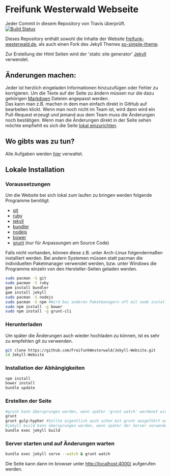 # Freifunk Westerwald Webseite
Jeder Commit in diesem Repository von Travis überprüft.  
[![Build Status](https://travis-ci.org/FreifunkWesterwald/Jekyll-Website.svg?branch=master)](https://travis-ci.org/FreifunkWesterwald/Jekyll-Website)

Dieses Repository enthält sowohl die Inhalte der Website
[freifunk-westerwald.de](https://freifunk-westerwald.de/), als auch einen
Fork des Jekyll Themes [so-simple-theme](https://github.com/mmistakes/so-simple-theme).

Zur Erstellung der Html Seiten wird der 'static site generator'
[Jekyll](https://jekyllrb.com/) verwendet.


## Änderungen machen:
Jeder ist herzlich eingeladen Informationen hinzuzufügen oder Fehler zu korrigieren.
Um die Texte auf der Seite zu ändern müssen nur die dazu
gehörigen [Markdown](http://markdown.de/) Dateien angepasst werden.  
Das kann man z.B. machen in dem man einfach direkt in GitHub auf bearbeiten klickt.
Wenn man noch nicht im Team ist, wird dann wird ein Pull-Request
erzeugt und jemand aus dem Team muss die Änderungen noch bestätigen.
Wenn man die Änderungen direkt in der Seite sehen möchte empfiehlt es sich die
Seite [lokal einzurichten](#lokale-installation).


## Wo gibts was zu tun?
Alle Aufgaben werden [hier](https://github.com/FreifunkWesterwald/issues/issues) verwaltet.

## Lokale Installation
### Voraussetzungen
Um die Website bei sich lokal zum laufen zu bringen werden folgende
Programme benötigt:
- [git](https://git-scm.com/)
- [ruby](https://www.ruby-lang.org/de/)
- [jekyll](https://jekyllrb.com/)
- [bundler](http://bundler.io/)
- [nodejs](https://nodejs.org)
- [bower](http://bower.io)
- [grunt](http://gruntjs.com/) (nur für Anpassungen am Source Code)

Falls nicht vorhanden, können diese z.B. unter Arch-Linux folgendermaßen
installiert werden. Bei andern Systemen müssen statt pacman die individuellen
Paketmanager verwendet werden, bzw. unter Windows die Programme einzeln von
den Hersteller-Seiten geladen werden.

```bash
sudo pacman -S git
sudo pacman -S ruby
gem install bundler
gam install jekyll
sudo pacman -S nodejs
sudo pacman -S npm #Wird bei anderen Paketmanagern oft mit node installiert
sudo npm install -g bower
sudo npm install -g grunt-cli
```

### Herunterladen
Um später die Änderungen auch wieder hochladen zu können, ist es sehr zu
empfehlen git zu verwenden.

```bash
git clone https://github.com/FreifunkWesterwald/Jekyll-Website.git
cd Jekyll-Website
```

### Installation der Abhängigkeiten
```sh
npm install
bower install
bundle update
```

### Erstellen der Seite
```bash
#grunt kann übersprungen werden, wenn später 'grunt watch' werdenet wird
grunt
grunt gulp:hypher #Sollte eigentlich auch schon mit grunt ausgeführt werden, macht es aber nicht immer
#jekyll build kann übersprungen werden, wenn später der Server verwendet wird
bundle exec jekyll build
```

### Server starten und auf Änderungen warten

```bash
bundle exec jekyll serve --watch & grunt watch
```

Die Seite kann dann im browser unter [http://localhost:4000/](http://localhost:4000/) aufgerufen werden.
